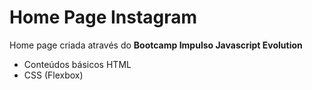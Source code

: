 # Home Page Instagram  
Home page criada através do **Bootcamp Impulso Javascript Evolution**  
- Conteúdos básicos HTML
- CSS (Flexbox)
